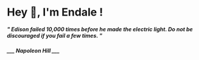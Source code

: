 <h1 title="head"> Hey 👋, I'm Endale !</h1>

**<h5><i>" Edison failed 10,000 times before he made the electric light. Do not be discouraged if you fail a few times. "</i></h5>**

*<b>___ Napoleon Hill ___</b>*
